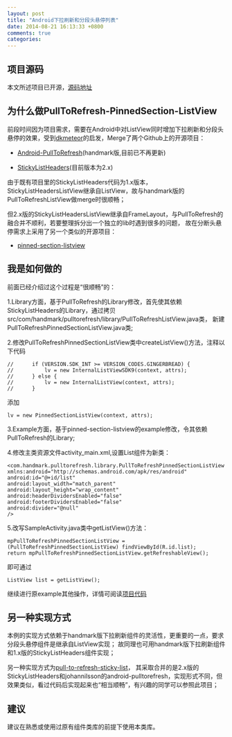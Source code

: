```yaml
---
layout: post
title: "Android下拉刷新和分段头悬停列表"
date: 2014-08-21 16:13:33 +0800
comments: true
categories:
---
```

## 项目源码
本文所述项目已开源，[源码地址](https://github.com/tongcpp/PullToRefresh-PinnedSection-ListView)

## 为什么做PullToRefresh-PinnedSection-ListView
前段时间因为项目需求，需要在Android中对ListView同时增加下拉刷新和分段头悬停的效果，受到[dkmeteor](https://github.com/dkmeteor)的启发，Merge了两个Github上的开源项目：

 * [Android-PullToRefresh](https://github.com/chrisbanes/Android-PullToRefresh)(handmark版,目前已不再更新)

 * [StickyListHeaders](https://github.com/emilsjolander/StickyListHeaders)(目前版本为2.x)

 由于既有项目里的StickyListHeaders代码为1.x版本，StickyListHeadersListView继承自ListView，故与handmark版的PullToRefreshListView做merge时很顺畅；

 但2.x版的StickyListHeadersListView继承自FrameLayout，与PullToRefresh的融合并不顺利，若要整理拆分出一个独立的lib时遇到很多的问题，
 故在分断头悬停需求上采用了另一个类似的开源项目：

 * [pinned-section-listview](https://github.com/beworker/pinned-section-listview)

## 我是如何做的
前面已经介绍过这个过程是“很顺畅”的：

1.Library方面，基于PullToRefresh的Library修改，首先使其依赖StickyListHeaders的Library，通过拷贝src/com/handmark/pulltorefresh/library/PullToRefreshListView.java类，
新建PullToRefreshPinnedSectionListView.java类;

2.修改PullToRefreshPinnedSectionListView类中createListView()方法，注释以下代码

    //		if (VERSION.SDK_INT >= VERSION_CODES.GINGERBREAD) {
    //			lv = new InternalListViewSDK9(context, attrs);
    //		} else {
    //			lv = new InternalListView(context, attrs);
    //		}
添加

    lv = new PinnedSectionListView(context, attrs);

3.Example方面，基于pinned-section-listview的example修改，令其依赖PullToRefresh的Library;

4.修改主类资源文件activity_main.xml,设置List组件为新类：


    <com.handmark.pulltorefresh.library.PullToRefreshPinnedSectionListView xmlns:android="http://schemas.android.com/apk/res/android"
    android:id="@+id/list"
    android:layout_width="match_parent"
    android:layout_height="wrap_content"
    android:headerDividersEnabled="false"
    android:footerDividersEnabled="false"
    android:divider="@null"
    />

5.改写SampleActivity.java类中getListView()方法：

    mpPullToRefreshPinnedSectionListView = (PullToRefreshPinnedSectionListView) findViewById(R.id.list);
    return mpPullToRefreshPinnedSectionListView.getRefreshableView();

即可通过

    ListView list = getListView();

继续进行原example其他操作，详情可阅读[项目代码](https://github.com/tongcpp/PullToRefresh-PinnedSection-ListView/blob/master/example/src/com/hb/examples/SampleActivity.java)

## 另一种实现方式
本例的实现方式依赖于handmark版下拉刷新组件的灵活性，更重要的一点，要求分段头悬停组件是继承自ListView实现；
故同理也可用handmark版下拉刷新组件和1.x版的StickyListHeaders组件实现；

另一种实现方式为[pull-to-refresh-sticky-list](https://github.com/dkmeteor/pull-to-refresh-sticky-list)，
其采取合并的是2.x版的StickyListHeaders和johannilsson的android-pulltorefresh，实现形式不同，但效果类似，看过代码后实现起来也“相当顺畅”，有兴趣的同学可以参照此项目；

## 建议
建议在熟悉或使用过原有组件类库的前提下使用本类库。

